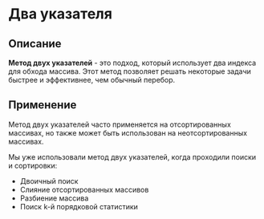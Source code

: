 # Два указателя

## Описание

**Метод двух указателей** - это подход, который использует два индекса для обхода массива.
Этот метод позволяет решать некоторые задачи быстрее и эффективнее, чем обычный перебор.

## Применение

Метод двух указателей часто применяется на отсортированных массивах, но также может быть использован на
неотсортированных массивах.

Мы уже использовали метод двух указателей, когда проходили поиски и сортировки:

- Двоичный поиск
- Слияние отсортированных массивов
- Разбиение массива
- Поиск k-й порядковой статистики
